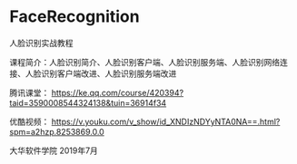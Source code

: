 # FaceRecognition
人脸识别实战教程

课程简介：人脸识别简介、人脸识别客户端、人脸识别服务端、人脸识别网络连接、人脸识别客户端改进、人脸识别服务端改进

腾讯课堂：
https://ke.qq.com/course/420394?taid=3590008544324138&tuin=36914f34

优酷视频：
https://v.youku.com/v_show/id_XNDIzNDYyNTA0NA==.html?spm=a2hzp.8253869.0.0

大华软件学院
2019年7月
